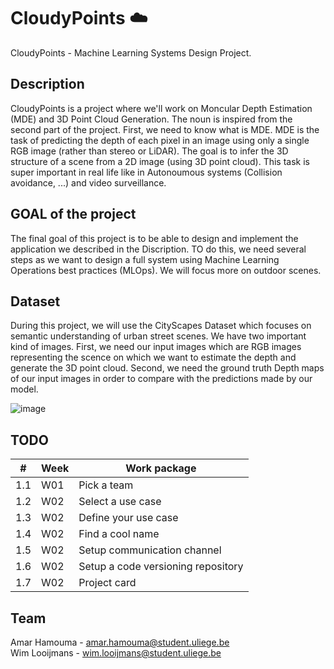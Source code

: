 # CloudyPoints ☁️
CloudyPoints  - Machine Learning Systems Design Project. 

## Description 
CloudyPoints is a project where we'll work on Moncular Depth Estimation (MDE) and 3D Point Cloud Generation. The noun is inspired from the second part of the project. First, we need to know what is MDE. MDE is the task of predicting the depth of each pixel in an image using only a single RGB image (rather than stereo or LiDAR). The goal is to infer the 3D structure of a scene from a 2D image (using 3D point cloud).
This task is super important in real life like in Autonoumous systems (Collision avoidance, ...)  and video surveillance.

## GOAL of the project
The final goal of this project is to be able to design and implement the application we described in the Discription. TO do this, we need several steps as we want to design a full system using Machine Learning Operations best practices (MLOps). We will focus more on outdoor scenes.

## Dataset
During this project, we will use the CityScapes Dataset which focuses on semantic understanding of urban street scenes. We have two important kind of images. 
First, we need our input images which are RGB images representing the scence on which we want to estimate the depth and generate the 3D point cloud. Second, we need the ground truth Depth maps of our input images in order to compare with the predictions made by our model.

![image](https://github.com/user-attachments/assets/c342d016-55a2-4c5e-b994-130344680f39)

## TODO
| # | Week | Work package|
| --- | --- | --- |
| 1.1 | W01 | Pick a team |
| 1.2 | W02 | Select a use case |
| 1.3 | W02 | Define your use case |
| 1.4 | W02 | Find a cool name |
| 1.5 | W02 | Setup communication channel |
| 1.6 | W02 | Setup a code versioning repository |
| 1.7 | W02 | Project card |

## Team 
Amar Hamouma  - amar.hamouma@student.uliege.be\
Wim Looijmans - wim.looijmans@student.uliege.be
